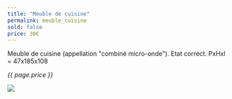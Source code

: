 ```yaml
---
title: "Meuble de cuisine"
permalink: meuble_cuisine
sold: false
price: 30€
---
```

Meuble de cuisine (appellation "combiné micro-onde"). Etat correct.
PxHxl = 47x185x108

*{{ page.price }}*

<img src="{{ site.baseurl }}/assets/{{ page.permalink }}.png" />
